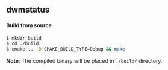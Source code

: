## dwmstatus

#### Build from source

```bash
$ mkdir build
$ cd ./build
$ cmake .. -D CMAKE_BUILD_TYPE=Debug && make
```

**Note**: The compiled binary will be placed in `./build/` directory.